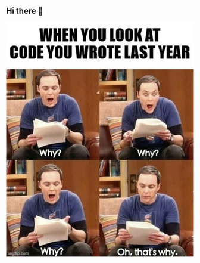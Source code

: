 ## Hi there 👋

<div>
<img src="https://github.com/h7k2/h7k2/blob/main/Your-old-code.jpg" width="1000" />
<div>


<!--
**h7k2/h7k2** is a ✨ _special_ ✨ repository because its `README.md` (this file) appears on your GitHub profile.

Here are some ideas to get you started:

- 🔭 I’m currently working on ...
- 🌱 I’m currently learning ...
- 👯 I’m looking to collaborate on ...
- 🤔 I’m looking for help with ...
- 💬 Ask me about ...
- 📫 How to reach me: ...
- 😄 Pronouns: ...
- ⚡ Fun fact: ...
-->
